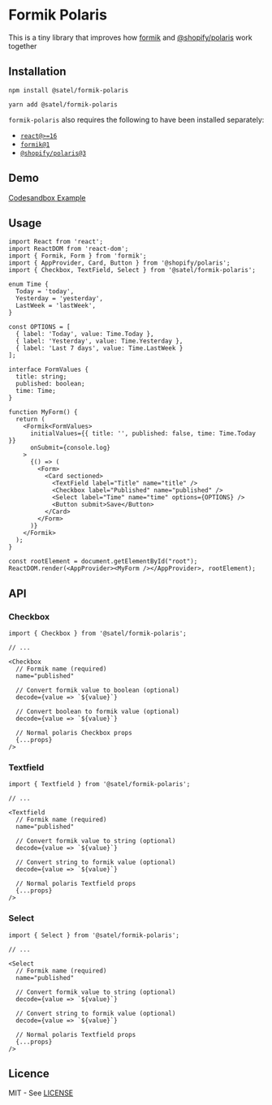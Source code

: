 # Formik Polaris

This is a tiny library that improves how [formik](https://github.com/jaredpalmer/formik) and [@shopify/polaris](https://github.com/Shopify/polaris-react) work together

## Installation

```
npm install @satel/formik-polaris

yarn add @satel/formik-polaris
```

`formik-polaris` also requires the following to have been installed separately:
- [`react@>=16`](https://www.npmjs.com/package/react)
- [`formik@1`](https://www.npmjs.com/package/formik)
- [`@shopify/polaris@3`](https://www.npmjs.com/package/@shopify/polaris)

## Demo

[Codesandbox Example](https://codesandbox.io/s/satelformik-polaris-basic-example-m7u38)

## Usage

```tsx
import React from 'react';
import ReactDOM from 'react-dom';
import { Formik, Form } from 'formik';
import { AppProvider, Card, Button } from '@shopify/polaris';
import { Checkbox, TextField, Select } from '@satel/formik-polaris';

enum Time {
  Today = 'today',
  Yesterday = 'yesterday',
  LastWeek = 'lastWeek',
}

const OPTIONS = [
  { label: 'Today', value: Time.Today },
  { label: 'Yesterday', value: Time.Yesterday },
  { label: 'Last 7 days', value: Time.LastWeek }
];

interface FormValues {
  title: string;
  published: boolean;
  time: Time;
}

function MyForm() {
  return (
    <Formik<FormValues>
      initialValues={{ title: '', published: false, time: Time.Today }}
      onSubmit={console.log}
    >
      {() => (
        <Form>
          <Card sectioned>
            <TextField label="Title" name="title" />
            <Checkbox label="Published" name="published" />
            <Select label="Time" name="time" options={OPTIONS} />
            <Button submit>Save</Button>
          </Card>
        </Form>
      )}
    </Formik>
  );
}

const rootElement = document.getElementById("root");
ReactDOM.render(<AppProvider><MyForm /></AppProvider>, rootElement);
```

## API

### Checkbox

```tsx
import { Checkbox } from '@satel/formik-polaris';

// ...

<Checkbox
  // Formik name (required)
  name="published"

  // Convert formik value to boolean (optional)
  decode={value => `${value}`}

  // Convert boolean to formik value (optional)
  decode={value => `${value}`}

  // Normal polaris Checkbox props
  {...props}
/>

```

### Textfield

```tsx
import { Textfield } from '@satel/formik-polaris';

// ...

<Textfield
  // Formik name (required)
  name="published"

  // Convert formik value to string (optional)
  decode={value => `${value}`}

  // Convert string to formik value (optional)
  decode={value => `${value}`}

  // Normal polaris Textfield props
  {...props}
/>

```

### Select

```tsx
import { Select } from '@satel/formik-polaris';

// ...

<Select
  // Formik name (required)
  name="published"

  // Convert formik value to string (optional)
  decode={value => `${value}`}

  // Convert string to formik value (optional)
  decode={value => `${value}`}

  // Normal polaris Textfield props
  {...props}
/>
```

## Licence

MIT - See [LICENSE](./LICENSE)
